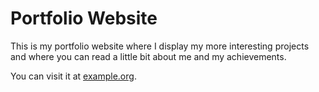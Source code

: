 # Portfolio Website

This is my portfolio website where I display my more interesting projects and where you can read a little bit about me and my achievements.

You can visit it at [example.org](https://example.org).